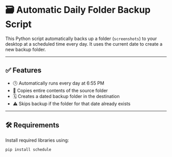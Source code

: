 # 🗃️ Automatic Daily Folder Backup Script

This Python script automatically backs up a folder (`screenshots`) to your desktop at a scheduled time every day. It uses the current date to create a new backup folder.

---

## ✅ Features

- 🕒 Automatically runs every day at 6:55 PM
- 📂 Copies entire contents of the source folder
- 🗓️ Creates a dated backup folder in the destination
- ⚠️ Skips backup if the folder for that date already exists

---

## 🛠️ Requirements

Install required libraries using:

```bash
pip install schedule
